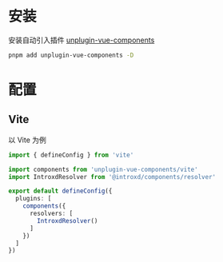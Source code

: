 # 安装

安装自动引入插件 [unplugin-vue-components](https://www.npmjs.com/package/unplugin-vue-components)

```bash
pnpm add unplugin-vue-components -D
```

# 配置

## Vite

以 Vite 为例

```ts
import { defineConfig } from 'vite'

import components from 'unplugin-vue-components/vite'
import IntroxdResolver from '@introxd/components/resolver'

export default defineConfig({
  plugins: [
    components({
      resolvers: [
        IntroxdResolver()
      ]
    })
  ]
})
```
